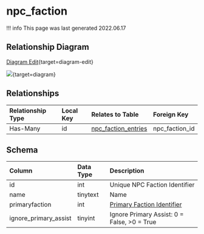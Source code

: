 # npc_faction

!!! info
	This page was last generated 2022.06.17

## Relationship Diagram

[Diagram Edit](https://mermaid.live/edit#eyJjb2RlIjoiZXJEaWFncmFtXG4gICAgbnBjX2ZhY3Rpb24ge1xuICAgICAgICBpbnQgaWRcbiAgICB9XG4gICAgbnBjX2ZhY3Rpb25fZW50cmllcyB7XG4gICAgICAgIGludHVuc2lnbmVkIG5wY19mYWN0aW9uX2lkXG4gICAgfVxuICAgIG5wY19mYWN0aW9uIHx8LS1veyBucGNfZmFjdGlvbl9lbnRyaWVzIDogSGFzLU1hbnlcblxuIiwibWVybWFpZCI6eyJ0aGVtZSI6ImRlZmF1bHQifSwidXBkYXRlRWRpdG9yIjp0cnVlLCJhdXRvU3luYyI6dHJ1ZSwidXBkYXRlRGlhZ3JhbSI6dHJ1ZX0=){target=diagram-edit}

[![](https://mermaid.ink/img/eyJjb2RlIjoiZXJEaWFncmFtXG4gICAgbnBjX2ZhY3Rpb24ge1xuICAgICAgICBpbnQgaWRcbiAgICB9XG4gICAgbnBjX2ZhY3Rpb25fZW50cmllcyB7XG4gICAgICAgIGludHVuc2lnbmVkIG5wY19mYWN0aW9uX2lkXG4gICAgfVxuICAgIG5wY19mYWN0aW9uIHx8LS1veyBucGNfZmFjdGlvbl9lbnRyaWVzIDogSGFzLU1hbnlcblxuIiwibWVybWFpZCI6eyJ0aGVtZSI6ImRlZmF1bHQifSwidXBkYXRlRWRpdG9yIjp0cnVlLCJhdXRvU3luYyI6dHJ1ZSwidXBkYXRlRGlhZ3JhbSI6dHJ1ZX0=)](https://mermaid.ink/img/eyJjb2RlIjoiZXJEaWFncmFtXG4gICAgbnBjX2ZhY3Rpb24ge1xuICAgICAgICBpbnQgaWRcbiAgICB9XG4gICAgbnBjX2ZhY3Rpb25fZW50cmllcyB7XG4gICAgICAgIGludHVuc2lnbmVkIG5wY19mYWN0aW9uX2lkXG4gICAgfVxuICAgIG5wY19mYWN0aW9uIHx8LS1veyBucGNfZmFjdGlvbl9lbnRyaWVzIDogSGFzLU1hbnlcblxuIiwibWVybWFpZCI6eyJ0aGVtZSI6ImRlZmF1bHQifSwidXBkYXRlRWRpdG9yIjp0cnVlLCJhdXRvU3luYyI6dHJ1ZSwidXBkYXRlRGlhZ3JhbSI6dHJ1ZX0=){target=diagram}

## Relationships

| Relationship Type | Local Key | Relates to Table | Foreign Key |
| :--- | :--- | :--- | :--- |
| Has-Many | id | [npc_faction_entries](../../schema/npcs/npc_faction_entries.md) | npc_faction_id |


## Schema

| Column | Data Type | Description |
| :--- | :--- | :--- |
| id | int | Unique NPC Faction Identifier |
| name | tinytext | Name |
| primaryfaction | int | [Primary Faction Identifier](faction_list.md) |
| ignore_primary_assist | tinyint | Ignore Primary Assist: 0 = False, &gt;0 = True |

